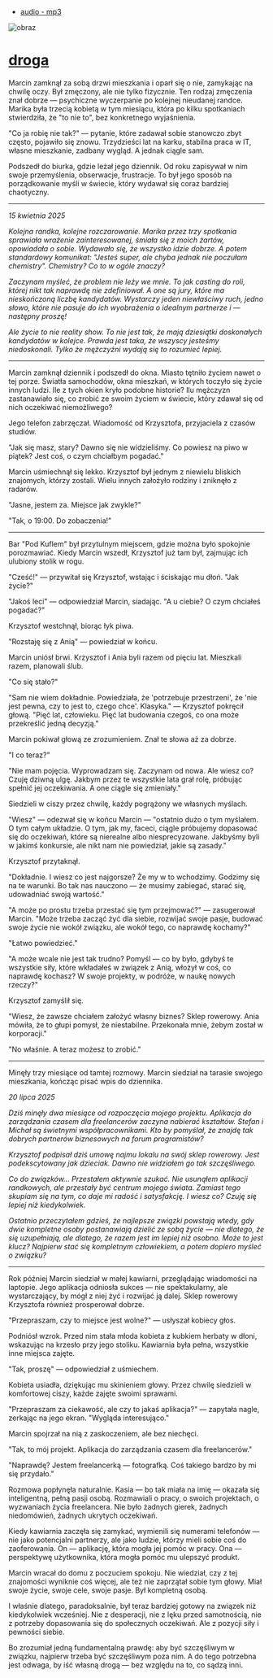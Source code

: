 + [audio - mp3](droga.mp3)

![obraz](https://github.com/user-attachments/assets/47beb107-0727-4bc1-8902-e9f05aa17d66)

# [droga](http://droga.sapletta.pl)


Marcin zamknął za sobą drzwi mieszkania i oparł się o nie, zamykając na chwilę oczy. Był zmęczony, ale nie tylko fizycznie. Ten rodzaj zmęczenia znał dobrze — psychiczne wyczerpanie po kolejnej nieudanej randce. Marika była trzecią kobietą w tym miesiącu, która po kilku spotkaniach stwierdziła, że "to nie to", bez konkretnego wyjaśnienia.

"Co ja robię nie tak?" — pytanie, które zadawał sobie stanowczo zbyt często, pojawiło się znowu. Trzydzieści lat na karku, stabilna praca w IT, własne mieszkanie, zadbany wygląd. A jednak ciągle sam.

Podszedł do biurka, gdzie leżał jego dziennik. Od roku zapisywał w nim swoje przemyślenia, obserwacje, frustracje. To był jego sposób na porządkowanie myśli w świecie, który wydawał się coraz bardziej chaotyczny.

---

*15 kwietnia 2025*

*Kolejna randka, kolejne rozczarowanie. Marika przez trzy spotkania sprawiała wrażenie zainteresowanej, śmiała się z moich żartów, opowiadała o sobie. Wydawało się, że wszystko idzie dobrze. A potem standardowy komunikat: "Jesteś super, ale chyba jednak nie poczułam chemistry". Chemistry? Co to w ogóle znaczy?*

*Zaczynam myśleć, że problem nie leży we mnie. To jak casting do roli, której nikt tak naprawdę nie zdefiniował. A one są jury, które ma nieskończoną liczbę kandydatów. Wystarczy jeden niewłaściwy ruch, jedno słowo, które nie pasuje do ich wyobrażenia o idealnym partnerze i — następny proszę!*

*Ale życie to nie reality show. To nie jest tak, że mają dziesiątki doskonałych kandydatów w kolejce. Prawda jest taka, że wszyscy jesteśmy niedoskonali. Tylko że mężczyźni wydają się to rozumieć lepiej.*

---

Marcin zamknął dziennik i podszedł do okna. Miasto tętniło życiem nawet o tej porze. Światła samochodów, okna mieszkań, w których toczyło się życie innych ludzi. Ile z tych okien kryło podobne historie? Ilu mężczyzn zastanawiało się, co zrobić ze swoim życiem w świecie, który zdawał się od nich oczekiwać niemożliwego?

Jego telefon zabrzęczał. Wiadomość od Krzysztofa, przyjaciela z czasów studiów.

"Jak się masz, stary? Dawno się nie widzieliśmy. Co powiesz na piwo w piątek? Jest coś, o czym chciałbym pogadać."

Marcin uśmiechnął się lekko. Krzysztof był jednym z niewielu bliskich znajomych, którzy zostali. Wielu innych założyło rodziny i zniknęło z radarów.

"Jasne, jestem za. Miejsce jak zwykle?"

"Tak, o 19:00. Do zobaczenia!"

---

Bar "Pod Kuflem" był przytulnym miejscem, gdzie można było spokojnie porozmawiać. Kiedy Marcin wszedł, Krzysztof już tam był, zajmując ich ulubiony stolik w rogu.

"Cześć!" — przywitał się Krzysztof, wstając i ściskając mu dłoń. "Jak życie?"

"Jakoś leci" — odpowiedział Marcin, siadając. "A u ciebie? O czym chciałeś pogadać?"

Krzysztof westchnął, biorąc łyk piwa.

"Rozstaję się z Anią" — powiedział w końcu.

Marcin uniósł brwi. Krzysztof i Ania byli razem od pięciu lat. Mieszkali razem, planowali ślub.

"Co się stało?"

"Sam nie wiem dokładnie. Powiedziała, że 'potrzebuje przestrzeni', że 'nie jest pewna, czy to jest to, czego chce'. Klasyka." — Krzysztof pokręcił głową. "Pięć lat, człowieku. Pięć lat budowania czegoś, co ona może przekreślić jedną decyzją."

Marcin pokiwał głową ze zrozumieniem. Znał te słowa aż za dobrze.

"I co teraz?"

"Nie mam pojęcia. Wyprowadzam się. Zaczynam od nowa. Ale wiesz co? Czuję dziwną ulgę. Jakbym przez te wszystkie lata grał rolę, próbując spełnić jej oczekiwania. A one ciągle się zmieniały."

Siedzieli w ciszy przez chwilę, każdy pogrążony we własnych myślach.

"Wiesz" — odezwał się w końcu Marcin — "ostatnio dużo o tym myślałem. O tym całym układzie. O tym, jak my, faceci, ciągle próbujemy dopasować się do oczekiwań, które są nierealne albo niesprecyzowane. Jakbyśmy byli w jakimś konkursie, ale nikt nam nie powiedział, jakie są zasady."

Krzysztof przytaknął.

"Dokładnie. I wiesz co jest najgorsze? Że my w to wchodzimy. Godzimy się na te warunki. Bo tak nas nauczono — że musimy zabiegać, starać się, udowadniać swoją wartość."

"A może po prostu trzeba przestać się tym przejmować?" — zasugerował Marcin. "Może trzeba zacząć żyć dla siebie, rozwijać swoje pasje, budować swoje życie nie wokół związku, ale wokół tego, co naprawdę kochamy?"

"Łatwo powiedzieć."

"A może wcale nie jest tak trudno? Pomyśl — co by było, gdybyś te wszystkie siły, które wkładałeś w związek z Anią, włożył w coś, co naprawdę kochasz? W swoje projekty, w podróże, w naukę nowych rzeczy?"

Krzysztof zamyślił się.

"Wiesz, że zawsze chciałem założyć własny biznes? Sklep rowerowy. Ania mówiła, że to głupi pomysł, że niestabilne. Przekonała mnie, żebym został w korporacji."

"No właśnie. A teraz możesz to zrobić."

---

Minęły trzy miesiące od tamtej rozmowy. Marcin siedział na tarasie swojego mieszkania, kończąc pisać wpis do dziennika.

*20 lipca 2025*

*Dziś minęły dwa miesiące od rozpoczęcia mojego projektu. Aplikacja do zarządzania czasem dla freelancerów zaczyna nabierać kształtów. Stefan i Michał są świetnymi współpracownikami. Kto by pomyślał, że znajdę tak dobrych partnerów biznesowych na forum programistów?*

*Krzysztof podpisał dziś umowę najmu lokalu na swój sklep rowerowy. Jest podekscytowany jak dzieciak. Dawno nie widziałem go tak szczęśliwego.*

*Co do związków... Przestałem aktywnie szukać. Nie usunąłem aplikacji randkowych, ale przestały być centrum mojego świata. Zamiast tego skupiam się na tym, co daje mi radość i satysfakcję. I wiesz co? Czuję się lepiej niż kiedykolwiek.*

*Ostatnio przeczytałem gdzieś, że najlepsze związki powstają wtedy, gdy dwie kompletne osoby postanawiają dzielić ze sobą życie — nie dlatego, że się uzupełniają, ale dlatego, że razem jest im lepiej niż osobno. Może to jest klucz? Najpierw stać się kompletnym człowiekiem, a potem dopiero myśleć o związku?*

---

Rok później Marcin siedział w małej kawiarni, przeglądając wiadomości na laptopie. Jego aplikacja odniosła sukces — nie spektakularny, ale wystarczający, by mógł z niej żyć i rozwijać ją dalej. Sklep rowerowy Krzysztofa również prosperował dobrze.

"Przepraszam, czy to miejsce jest wolne?" — usłyszał kobiecy głos.

Podniósł wzrok. Przed nim stała młoda kobieta z kubkiem herbaty w dłoni, wskazując na krzesło przy jego stoliku. Kawiarnia była pełna, wszystkie inne miejsca zajęte.

"Tak, proszę" — odpowiedział z uśmiechem.

Kobieta usiadła, dziękując mu skinieniem głowy. Przez chwilę siedzieli w komfortowej ciszy, każde zajęte swoimi sprawami.

"Przepraszam za ciekawość, ale czy to jakaś aplikacja?" — zapytała nagle, zerkając na jego ekran. "Wygląda interesująco."

Marcin spojrzał na nią z zaskoczeniem, ale bez niechęci.

"Tak, to mój projekt. Aplikacja do zarządzania czasem dla freelancerów."

"Naprawdę? Jestem freelancerką — fotografką. Coś takiego bardzo by mi się przydało."

Rozmowa popłynęła naturalnie. Kasia — bo tak miała na imię — okazała się inteligentną, pełną pasji osobą. Rozmawiali o pracy, o swoich projektach, o wyzwaniach życia freelancera. Nie było żadnych gierek, żadnych niedomówień, żadnych ukrytych oczekiwań.

Kiedy kawiarnia zaczęła się zamykać, wymienili się numerami telefonów — nie jako potencjalni partnerzy, ale jako ludzie, którzy mieli sobie coś do zaoferowania. On — aplikację, która mogła jej pomóc w pracy. Ona — perspektywę użytkownika, która mogła pomóc mu ulepszyć produkt.

Marcin wracał do domu z poczuciem spokoju. Nie wiedział, czy z tej znajomości wyniknie coś więcej, ale też nie zaprzątał sobie tym głowy. Miał swoje życie, swoje cele, swoje pasje. Był kompletną osobą.

I właśnie dlatego, paradoksalnie, był teraz bardziej gotowy na związek niż kiedykolwiek wcześniej. Nie z desperacji, nie z lęku przed samotnością, nie z potrzeby dopasowania się do społecznych oczekiwań. Ale z pozycji siły i pewności siebie.

Bo zrozumiał jedną fundamentalną prawdę: aby być szczęśliwym w związku, najpierw trzeba być szczęśliwym poza nim. A do tego potrzebna jest odwaga, by iść własną drogą — bez względu na to, co sądzą inni.
